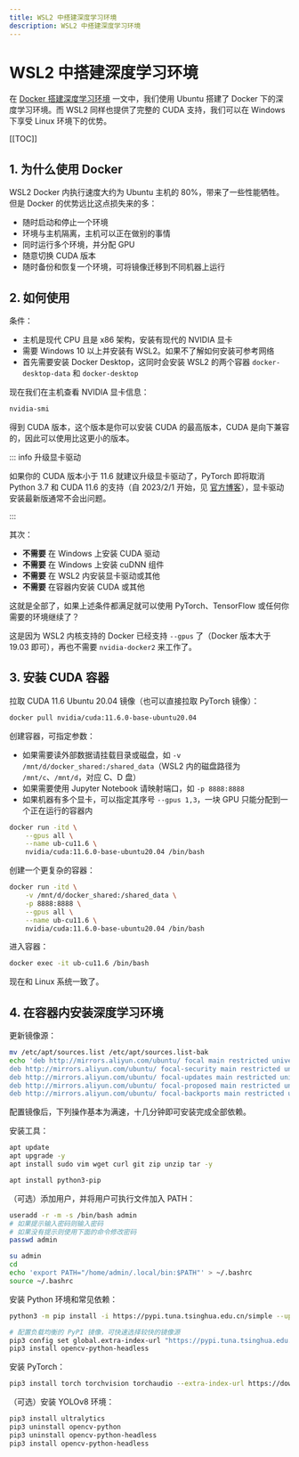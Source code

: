 ```yaml
---
title: WSL2 中搭建深度学习环境
description: WSL2 中搭建深度学习环境
---
```


# WSL2 中搭建深度学习环境

在 [Docker 搭建深度学习环境](../projects/deeplearning-env.md) 一文中，我们使用 Ubuntu 搭建了 Docker 下的深度学习环境。而 WSL2 同样也提供了完整的 CUDA 支持，我们可以在 Windows 下享受 Linux 环境下的优势。

[[TOC]]

## 1. 为什么使用 Docker

WSL2 Docker 内执行速度大约为 Ubuntu 主机的 80%，带来了一些性能牺牲。但是 Docker 的优势远比这点损失来的多：

- 随时启动和停止一个环境
- 环境与主机隔离，主机可以正在做别的事情
- 同时运行多个环境，并分配 GPU
- 随意切换 CUDA 版本
- 随时备份和恢复一个环境，可将镜像迁移到不同机器上运行

## 2. 如何使用

条件：

- 主机是现代 CPU 且是 x86 架构，安装有现代的 NVIDIA 显卡
- 需要 Windows 10 以上并安装有 WSL2。如果不了解如何安装可参考网络
- 首先需要安装 Docker Desktop，这同时会安装 WSL2 的两个容器 `docker-desktop-data` 和 `docker-desktop`

现在我们在主机查看 NVIDIA 显卡信息：

```bash
nvidia-smi
```

得到 CUDA 版本，这个版本是你可以安装 CUDA 的最高版本，CUDA 是向下兼容的，因此可以使用比这更小的版本。

::: info 升级显卡驱动

如果你的 CUDA 版本小于 11.6 就建议升级显卡驱动了，PyTorch 即将取消 Python 3.7 和 CUDA 11.6 的支持（自 2023/2/1 开始，见 [官方博客](https://pytorch.org/blog/deprecation-cuda-python-support/)），显卡驱动安装最新版通常不会出问题。

:::

其次：

- **不需要** 在 Windows 上安装 CUDA 驱动
- **不需要** 在 Windows 上安装 cuDNN 组件
- **不需要** 在 WSL2 内安装显卡驱动或其他
- **不需要** 在容器内安装 CUDA 或其他

这就是全部了，如果上述条件都满足就可以使用 PyTorch、TensorFlow 或任何你需要的环境继续了？

这是因为 WSL2 内核支持的 Docker 已经支持 `--gpus` 了（Docker 版本大于 19.03 即可），再也不需要 `nvidia-docker2` 来工作了。

## 3. 安装 CUDA 容器

拉取 CUDA 11.6 Ubuntu 20.04 镜像（也可以直接拉取 PyTorch 镜像）：

```bash
docker pull nvidia/cuda:11.6.0-base-ubuntu20.04
```

创建容器，可指定参数：

- 如果需要读外部数据请挂载目录或磁盘，如 `-v /mnt/d/docker_shared:/shared_data`（WSL2 内的磁盘路径为 `/mnt/c`、`/mnt/d`，对应 C、D 盘）
- 如果需要使用 Jupyter Notebook 请映射端口，如 `-p 8888:8888`
- 如果机器有多个显卡，可以指定其序号 `--gpus 1,3`，一块 GPU 只能分配到一个正在运行的容器内

```bash
docker run -itd \
    --gpus all \
    --name ub-cu11.6 \
    nvidia/cuda:11.6.0-base-ubuntu20.04 /bin/bash
```

创建一个更复杂的容器：

```bash
docker run -itd \
    -v /mnt/d/docker_shared:/shared_data \
    -p 8888:8888 \
    --gpus all \
    --name ub-cu11.6 \
    nvidia/cuda:11.6.0-base-ubuntu20.04 /bin/bash
```

进入容器：

```bash
docker exec -it ub-cu11.6 /bin/bash
```

现在和 Linux 系统一致了。

## 4. 在容器内安装深度学习环境

更新镜像源：

```bash
mv /etc/apt/sources.list /etc/apt/sources.list-bak
echo 'deb http://mirrors.aliyun.com/ubuntu/ focal main restricted universe multiverse
deb http://mirrors.aliyun.com/ubuntu/ focal-security main restricted universe multiverse
deb http://mirrors.aliyun.com/ubuntu/ focal-updates main restricted universe multiverse
deb http://mirrors.aliyun.com/ubuntu/ focal-proposed main restricted universe multiverse
deb http://mirrors.aliyun.com/ubuntu/ focal-backports main restricted universe multiverse' > /etc/apt/sources.list
```

配置镜像后，下列操作基本为满速，十几分钟即可安装完成全部依赖。

安装工具：

```bash
apt update
apt upgrade -y
apt install sudo vim wget curl git zip unzip tar -y

apt install python3-pip
```

（可选）添加用户，并将用户可执行文件加入 PATH：

```bash
useradd -r -m -s /bin/bash admin
# 如果提示输入密码则输入密码
# 如果没有提示则使用下面的命令修改密码
passwd admin

su admin
cd
echo 'export PATH="/home/admin/.local/bin:$PATH"' > ~/.bashrc
source ~/.bashrc
```

安装 Python 环境和常见依赖：

```bash
python3 -m pip install -i https://pypi.tuna.tsinghua.edu.cn/simple --upgrade pip

# 配置负载均衡的 PyPI 镜像，可快速选择较快的镜像源
pip3 config set global.extra-index-url "https://pypi.tuna.tsinghua.edu.cn/simple/ https://mirrors.aliyun.com/pypi/simple/ https://repo.huaweicloud.com/repository/pypi/simple/ https://mirrors.bfsu.edu.cn/pypi/web/simple/"
pip3 install opencv-python-headless
```

安装 PyTorch：

```bash
pip3 install torch torchvision torchaudio --extra-index-url https://download.pytorch.org/whl/cu116
```

（可选）安装 YOLOv8 环境：

```bash
pip3 install ultralytics
pip3 uninstall opencv-python
pip3 uninstall opencv-python-headless
pip3 install opencv-python-headless
```
